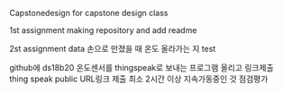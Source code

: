 Capstonedesign
for capstone design class

1st assignment
making repository and add readme

2st assignment
data 손으로 만졌을 때 온도 올라가는 지 test

github에 ds18b20 온도센서를 thingspeak로 보내는 프로그램 올리고 링크제출
thing speak public URL링크 제출 최소 2시간 이상 지속가동중인 것 점검평가
